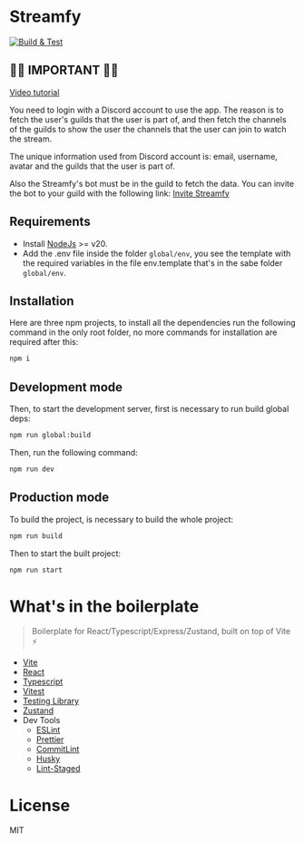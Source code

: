 # Streamfy

[![Build & Test](https://github.com/enmanuelmag/Streamfy/actions/workflows/ci.yml/badge.svg)](https://github.com/enmanuelmag/Streamfy/actions/workflows/ci.yml)

## 🚨🚨 IMPORTANT 🚨🚨

[Video tutorial](https://youtu.be/3pEWZ9V5Wh0)

You need to login with a Discord account to use the app. The reason is to fetch the user's guilds that the user is part of, and then fetch the channels of the guilds to show the user the channels that the user can join to watch the stream.

The unique information used from Discord account is: email, username, avatar and the guilds that the user is part of.

Also the Streamfy's bot must be in the guild to fetch the data. You can invite the bot to your guild with the following link: [Invite Streamfy](https://discord.com/api/oauth2/authorize?client_id=1204867795813404703&permissions=74816&scope=bot)

## Requirements

- Install [NodeJs](https://nodejs.org/en) >= v20.
- Add the .env file inside the folder `global/env`, you see the template with the required variables in the file env.template that's in the sabe folder `global/env`.

## Installation

Here are three npm projects, to install all the dependencies run the following command in the only root folder, no more commands for installation are required after this:

```Bash
npm i
```

## Development mode

Then, to start the development server, first is necessary to run build global deps:

```Bash
npm run global:build
```

Then, run the following command:

```Bash
npm run dev
```

## Production mode

To build the project, is necessary to build the whole project:

```Bash
npm run build
```

Then to start the built project:

```Bash
npm run start
```

# What's in the boilerplate

> Boilerplate for React/Typescript/Express/Zustand, built on top of Vite ⚡️

- [Vite](https://vitejs.dev/)
- [React](https://reactjs.org/)
- [Typescript](https://www.typescriptlang.org/)
- [Vitest](https://vitest.dev/)
- [Testing Library](https://testing-library.com/)
- [Zustand](https://zustand-demo.pmnd.rs)
- Dev Tools
  - [ESLint](https://eslint.org/)
  - [Prettier](https://prettier.io/)
  - [CommitLint](https://commitlint.js.org/#/)
  - [Husky](https://typicode.github.io/husky/#/)
  - [Lint-Staged](https://github.com/okonet/lint-staged)


# License

MIT
